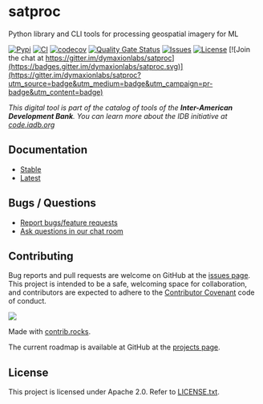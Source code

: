 # satproc

Python library and CLI tools for processing geospatial imagery for ML

[![Pypi](https://img.shields.io/pypi/v/pysatproc.svg)](https://pypi.python.org/pypi/pysatproc)
[![CI](https://github.com/dymaxionlabs/satproc/actions/workflows/ci.yml/badge.svg)](https://github.com/dymaxionlabs/satproc/actions/workflows/ci.yml)
[![codecov](https://codecov.io/gh/dymaxionlabs/satproc/branch/main/graph/badge.svg?token=B0DDIMTDWY)](https://codecov.io/gh/dymaxionlabs/satproc)
[![Quality Gate Status](https://sonarcloud.io/api/project_badges/measure?project=dymaxionlabs_satproc&metric=alert_status)](https://sonarcloud.io/summary/new_code?id=dymaxionlabs_satproc)
[![Issues](https://img.shields.io/github/issues-closed/dymaxionlabs/satproc)](https://github.com/dymaxionlabs/satproc/issues)
[![License](https://img.shields.io/github/license/dymaxionlabs/satproc)](https://github.com/dymaxionlabs/satproc/blob/main/LICENSE.txt) [![Join the chat at https://gitter.im/dymaxionlabs/satproc](https://badges.gitter.im/dymaxionlabs/satproc.svg)](https://gitter.im/dymaxionlabs/satproc?utm_source=badge&utm_medium=badge&utm_campaign=pr-badge&utm_content=badge)

_This digital tool is part of the catalog of tools of the **Inter-American Development Bank**. You can learn more about the IDB initiative at [code.iadb.org](https://code.iadb.org)_

## Documentation

* [Stable](https://satproc.readthedocs.io/en/stable/)
* [Latest](https://satproc.readthedocs.io/en/latest/)

## Bugs / Questions

* [Report bugs/feature requests](https://github.com/dymaxionlabs/satproc/issues)
* [Ask questions in our chat room](https://gitter.im/dymaxionlabs/satproc)

## Contributing

Bug reports and pull requests are welcome on GitHub at the [issues
page](https://github.com/dymaxionlabs/satproc/issues). This project is intended to be
a safe, welcoming space for collaboration, and contributors are expected to
adhere to the [Contributor Covenant](http://contributor-covenant.org) code of
conduct.

<a href="https://github.com/dymaxionlabs/satproc/graphs/contributors">
  <img src="https://contrib.rocks/image?repo=dymaxionlabs/satproc" />
</a>

Made with [contrib.rocks](https://contrib.rocks).

The current roadmap is available at GitHub at the
[projects page](https://github.com/dymaxionlabs/satproc/projects/1).

## License

This project is licensed under Apache 2.0. Refer to
[LICENSE.txt](https://github.com/dymaxionlabs/satproc/blob/main/LICENSE.txt).
